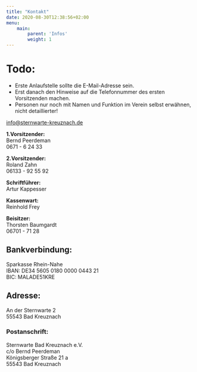 ```yaml
---
title: "Kontakt"
date: 2020-08-30T12:38:56+02:00
menu:
    main: 
        parent: 'Infos'
        weight: 1
---
```


# Todo:
- Erste Anlaufstelle sollte die E-Mail-Adresse sein.
- Erst danach den Hinweise auf die Telefonnummer des ersten Vorsitzenden machen.
- Personen nur noch mit Namen und Funktion im Verein selbst erwähnen, nicht detaillierter!

[info@sternwarte-kreuznach.de](mailto:info@sternwarte-kreuznach.de "info@sternwarte-kreuznach.de")

**1.Vorsitzender:**  
Bernd Peerdeman  
0671 - 6 24 33

**2.Vorsitzender:**  
Roland Zahn  
06133 - 92 55 92

**Schriftführer:**  
Artur Kappesser

**Kassenwart:**  
Reinhold Frey

**Beisitzer:**  
Thorsten Baumgardt  
06701 - 71 28

## Bankverbindung:
Sparkasse Rhein-Nahe  
IBAN: DE34 5605 0180 0000 0443 21  
BIC: MALADE51KRE  

## Adresse:
An der Sternwarte 2  
55543 Bad Kreuznach

### Postanschrift:
Sternwarte Bad Kreuznach e.V.  
c/o Bernd Peerdeman  
Königsberger Straße 21 a  
55543 Bad Kreuznach